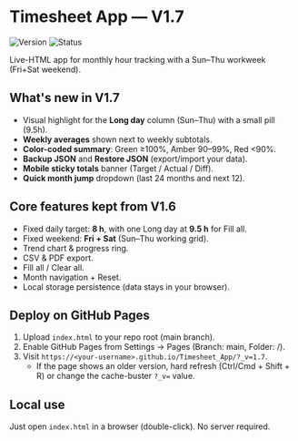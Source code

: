 # Timesheet App — V1.7

![Version](https://img.shields.io/badge/version-1.7-blue) ![Status](https://img.shields.io/badge/status-stable-brightgreen)

Live-HTML app for monthly hour tracking with a Sun–Thu workweek (Fri+Sat weekend).

## What's new in V1.7
- Visual highlight for the **Long day** column (Sun–Thu) with a small pill (9.5h).
- **Weekly averages** shown next to weekly subtotals.
- **Color-coded summary**: Green ≥100%, Amber 90–99%, Red <90%.
- **Backup JSON** and **Restore JSON** (export/import your data).
- **Mobile sticky totals** banner (Target / Actual / Diff).
- **Quick month jump** dropdown (last 24 months and next 12).

## Core features kept from V1.6
- Fixed daily target: **8 h**, with one Long day at **9.5 h** for Fill all.
- Fixed weekend: **Fri + Sat** (Sun–Thu working grid).
- Trend chart & progress ring.
- CSV & PDF export.
- Fill all / Clear all.
- Month navigation + Reset.
- Local storage persistence (data stays in your browser).

## Deploy on GitHub Pages
1. Upload `index.html` to your repo root (main branch).
2. Enable GitHub Pages from Settings → Pages (Branch: main, Folder: /).
3. Visit `https://<your-username>.github.io/Timesheet_App/?_v=1.7`.
   - If the page shows an older version, hard refresh (Ctrl/Cmd + Shift + R) or change the cache-buster `?_v=` value.

## Local use
Just open `index.html` in a browser (double-click). No server required.
